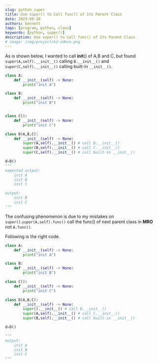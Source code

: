 ```yaml
---
slug: python_super
title: Use super() to Call func() of Its Parent Class
date: 2023-09-28
authors: bennett
tags: [program, python, class]
keywords: [python, super()]
description: Use super() to Call func() of Its Parent Class
# image: /img/project/kz-admin.png
---
```



As is shown below, I wanted to call __init__() of A,B and C, but found `super(A,self).__init__()` calling `B.__init__()` and `super(C,self).__init__()` calling built-in `__init__()`.

```python
class A:
    def __init__(self) -> None:
        print("init A")

class B:
    def __init__(self) -> None:
        print("init B")


class C():
    def __init__(self) -> None:
        print("init C")

class D(A,B,C):
    def __init__(self) -> None:
        super(A,self).__init__() # call B.__init__()
        super(B,self).__init__() # call C.__init__()
        super(C,self).__init__() # call built-in __init__()

d=D()
"""
expected output:
    init A
    init B
    init C

output:
    init B
    init C
"""
```


The confusing phenomenon is due to my mistakes on `super()`.`super(A,self).func()` call the func() of next parent class in **MRO** not `A.func()`.

Following is the right code.

```python
class A:
    def __init__(self) -> None:
        print("init A")

class B:
    def __init__(self) -> None:
        print("init B")

class C():
    def __init__(self) -> None:
        print("init C")

class D(A,B,C):
    def __init__(self) -> None:
        super().__init__() # call B.__init__()
        super(A,self).__init__() # call C.__init__()
        super(B,self).__init__() # call built-in __init__()

d=D()

"""
output:
    init A
    init B
    init C
"""
```
